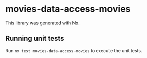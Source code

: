# movies-data-access-movies

This library was generated with [Nx](https://nx.dev).

## Running unit tests

Run `nx test movies-data-access-movies` to execute the unit tests.
